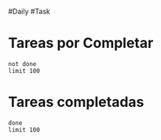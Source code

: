 #Daily #Task

# Tareas por Completar
```tasks
not done
limit 100
```
# Tareas completadas
```tasks
done
limit 100
```
